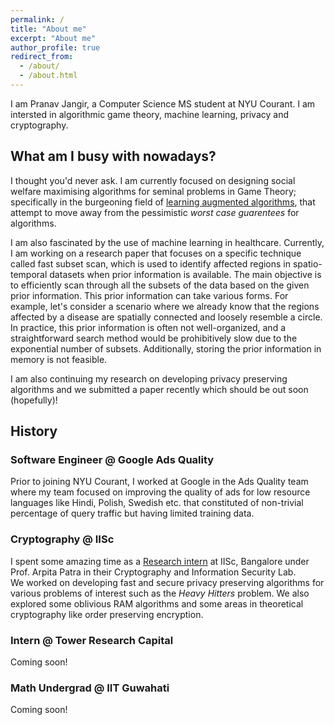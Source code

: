 ```yaml
---
permalink: /
title: "About me"
excerpt: "About me"
author_profile: true
redirect_from: 
  - /about/
  - /about.html
---
```


I am Pranav Jangir, a Computer Science MS student at NYU Courant. I am intersted in algorithmic game theory, machine learning, privacy and cryptography. 

## What am I busy with nowadays?

I thought you'd never ask. I am currently focused on designing social welfare maximising algorithms for seminal problems in Game Theory; specifically in the burgeoning field of [learning augmented algorithms](https://en.wikipedia.org/wiki/Learning_augmented_algorithm), that attempt to move away from the pessimistic *worst case guarentees* for algorithms.


I am also fascinated by the use of machine learning in healthcare. Currently, I am working on a research paper that focuses on a specific technique called fast subset scan, which is used to identify affected regions in spatio-temporal datasets when prior information is available. The main objective is to efficiently scan through all the subsets of the data based on the given prior information. This prior information can take various forms. For example, let's consider a scenario where we already know that the regions affected by a disease are spatially connected and loosely resemble a circle.   
In practice, this prior information is often not well-organized, and a straightforward search method would be prohibitively slow due to the exponential number of subsets. Additionally, storing the prior information in memory is not feasible.


I am also continuing my research on developing privacy preserving algorithms and we submitted a paper recently which should be out soon (hopefully)!

## History

### Software Engineer @ Google Ads Quality

Prior to joining NYU Courant, I worked at Google in the Ads Quality team where my team focused on improving the quality of ads for low resource languages like Hindi, Polish, Swedish etc. that constituted of non-trivial percentage of query traffic but having limited training data.


### Cryptography @ IISc

I spent some amazing time as a [Research intern](https://www.csa.iisc.ac.in/~cris/pranav_j.html) at IISc, Bangalore under Prof. Arpita Patra in their Cryptography and Information Security Lab.   
We worked on developing fast and secure privacy preserving algorithms for various problems of interest such as the *Heavy Hitters* problem. We also explored some oblivious RAM algorithms and some areas in theoretical cryptography like order preserving encryption.


### Intern @ Tower Research Capital

Coming soon!

### Math Undergrad @ IIT Guwahati

Coming soon!